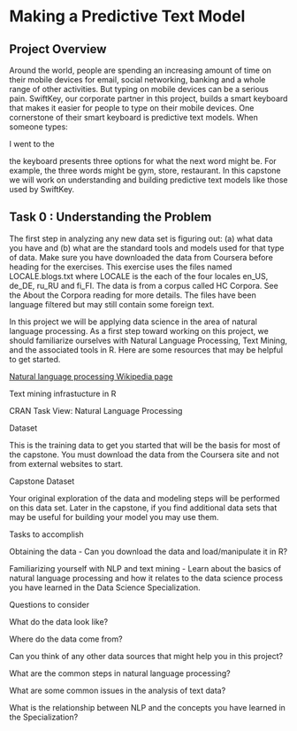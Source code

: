 # Making a Predictive Text Model

## Project Overview

Around the world, people are spending an increasing amount of time on their mobile devices for email, social networking, banking and a whole range of other activities. But typing on mobile devices can be a serious pain. SwiftKey, our corporate partner in this project, builds a smart keyboard that makes it easier for people to type on their mobile devices. One cornerstone of their smart keyboard is predictive text models. When someone types:

I went to the

the keyboard presents three options for what the next word might be. For example, the three words might be gym, store, restaurant. In this capstone we will work on understanding and building predictive text models like those used by SwiftKey.

## Task 0 : Understanding the Problem

The first step in analyzing any new data set is figuring out: (a) what data you have and (b) what are the standard tools and models used for that type of data. Make sure you have downloaded the data from Coursera before heading for the exercises. This exercise uses the files named LOCALE.blogs.txt where LOCALE is the each of the four locales en_US, de_DE, ru_RU and fi_FI. The data is from a corpus called HC Corpora. See the About the Corpora reading for more details. The files have been language filtered but may still contain some foreign text.

In this project we will be applying data science in the area of natural language processing. As a first step toward working on this project, we should familiarize ourselves with Natural Language Processing, Text Mining, and the associated tools in R. Here are some resources that may be helpful to get started.

[Natural language processing Wikipedia page](https://en.wikipedia.org/wiki/Natural_language_processing)

Text mining infrastucture in R

CRAN Task View: Natural Language Processing

Dataset

This is the training data to get you started that will be the basis for most of the capstone. You must download the data from the Coursera site and not from external websites to start.

Capstone Dataset

Your original exploration of the data and modeling steps will be performed on this data set. Later in the capstone, if you find additional data sets that may be useful for building your model you may use them.

Tasks to accomplish

Obtaining the data - Can you download the data and load/manipulate it in R?

Familiarizing yourself with NLP and text mining - Learn about the basics of natural language processing and how it relates to the data science process you have learned in the Data Science Specialization.

Questions to consider

What do the data look like?

Where do the data come from?

Can you think of any other data sources that might help you in this project?

What are the common steps in natural language processing?

What are some common issues in the analysis of text data?

What is the relationship between NLP and the concepts you have learned in the Specialization?